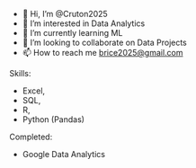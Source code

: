 - 👋 Hi, I’m @Cruton2025
- 👀 I’m interested in Data Analytics
- 🌱 I’m currently learning ML
- 💞️ I’m looking to collaborate on Data Projects
- 📫 How to reach me brice2025@gmail.com

Skills:
- Excel,
- SQL,
- R,
- Python (Pandas)

Completed:
- Google Data Analytics

<!---
Cruton2025/Cruton2025 is a ✨ special ✨ repository because its `README.md` (this file) appears on your GitHub profile.
You can click the Preview link to take a look at your changes.
--->
